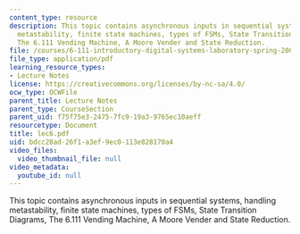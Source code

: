 ```yaml
---
content_type: resource
description: This topic contains asynchronous inputs in sequential systems, handling
  metastability, finite state machines, types of FSMs, State Transition Diagrams,
  The 6.111 Vending Machine, A Moore Vender and State Reduction.
file: /courses/6-111-introductory-digital-systems-laboratory-spring-2006/bdcc28ad26f1a3ef9ec0113e828170a4_lec6.pdf
file_type: application/pdf
learning_resource_types:
- Lecture Notes
license: https://creativecommons.org/licenses/by-nc-sa/4.0/
ocw_type: OCWFile
parent_title: Lecture Notes
parent_type: CourseSection
parent_uid: f75f75e3-2475-7fc9-19a3-9765ec10aeff
resourcetype: Document
title: lec6.pdf
uid: bdcc28ad-26f1-a3ef-9ec0-113e828170a4
video_files:
  video_thumbnail_file: null
video_metadata:
  youtube_id: null
---
```

This topic contains asynchronous inputs in sequential systems, handling metastability, finite state machines, types of FSMs, State Transition Diagrams, The 6.111 Vending Machine, A Moore Vender and State Reduction.